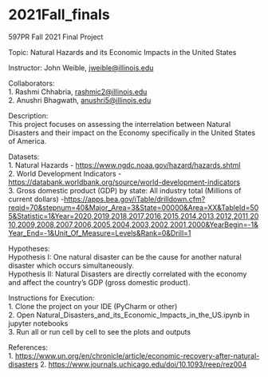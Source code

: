 # 2021Fall_finals
597PR Fall 2021 Final Project

Topic: Natural Hazards and its Economic Impacts in the United States

Instructor: John Weible, jweible@illinois.edu

Collaborators:  
    1. Rashmi Chhabria, rashmic2@illinois.edu  
    2. Anushri Bhagwath, anushri5@illinois.edu  

Description:  
    This project focuses on assessing the interrelation between Natural Disasters
    and their impact on the Economy specifically in the United States of America.

Datasets:  
    1.	Natural Hazards - https://www.ngdc.noaa.gov/hazard/hazards.shtml  
    2.	World Development Indicators - https://databank.worldbank.org/source/world-development-indicators  
    3.	Gross domestic product (GDP) by state: All industry total (Millions of current dollars) -https://apps.bea.gov/iTable/drilldown.cfm?reqid=70&stepnum=40&Major_Area=3&State=00000&Area=XX&TableId=505&Statistic=1&Year=2020,2019,2018,2017,2016,2015,2014,2013,2012,2011,2010,2009,2008,2007,2006,2005,2004,2003,2002,2001,2000&YearBegin=-1&Year_End=-1&Unit_Of_Measure=Levels&Rank=0&Drill=1

Hypotheses:  
    Hypothesis I: One natural disaster can be the cause for another natural disaster
    which occurs simultaneously.  
    Hypothesis II: Natural Disasters are directly correlated with the economy
    and affect the country’s GDP (gross domestic product).  
    
Instructions for Execution:  
    1. Clone the project on your IDE (PyCharm or other)  
    2. Open Natural_Disasters_and_its_Economic_Impacts_in_the_US.ipynb in jupyter notebooks  
    3. Run all or run cell by cell to see the plots and outputs  

References:  
    1. https://www.un.org/en/chronicle/article/economic-recovery-after-natural-disasters
    2. https://www.journals.uchicago.edu/doi/10.1093/reep/rez004
 

